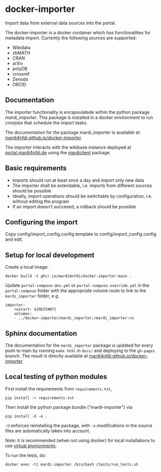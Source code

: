 # docker-importer
Import data from external data sources into the portal.

The docker-importer is a docker container which has functionalities for metadata import.
Currently the following sources are supported:
* Wikidata
* zbMATH
* CRAN
* arXiv
* polyDB
* crossref
* Zenodo
* ORCID

## Documentation

The importer functionality is encapsulatede within the python package *mardi_importer*.
This package is installed in a docker environment to run cronjobs that schedule the import tasks. 

The documentation for the package mardi_importer is available at:\
[mardi4nfdi.github.io/docker-importer](https://mardi4nfdi.github.io/docker-importer)

The importer interacts with the wikibase instance deployed at [portal.mardi4nfdi.de](https://portal.mardi4nfdi.de) using the [mardiclient](https://github.com/MaRDI4NFDI/mardiclient) package.

## Basic requirements
* Imports should run at least once a day and import only new data
* The importer shall be extendable, i.e. imports from different sources should be possible
* Ideally, import operations should be switchable by configuration, i.e. without editing the program
* If an import doesn't succeeed, a rollback should be possible

## Configuring the import
Copy config/import_config.config.template to config/import_config.config and edit.

## Setup for local development
Create a local image: 
```
docker build -t ghcr.io/mardi4nfdi/docker-importer:main .
```
Update `portal-compose-dev.yml` or `portal-compose.override.yml` in the `portal-compose` folder with the appropriate volume route to link to the `mardi_importer` folder, e.g.
```
importer:
    restart: ${RESTART}
    volumes:
    - ../docker-importer/mardi_importer:/mardi_importer:ro
```

## Sphinx documentation
The documentation for the `mardi_importer` package is updated for every push to main by running 
`make html` in `docs/` and deploying to the `gh-pages` branch. The result is directly available at
[mardi4nfdi.github.io/docker-importer](https://mardi4nfdi.github.io/docker-importer)

## Local testing of python modules
First install the requirements from `requirements.txt`,
```
pip install -r requirements.txt
```
Then install the python package bundle ("mardi-importer") via
```
pip install -U -e .
```
`-U` enforces reinstalling the package, with `-e` modifications in
the source files are automatically taken into account.

*Note*: it is recommended (when not using docker) for local installations to use [virtual environments](https://docs.python.org/3/tutorial/venv.html).


To run the tests, do:
```
docker exec -ti mardi-importer /bin/bash /tests/run_tests.sh
```